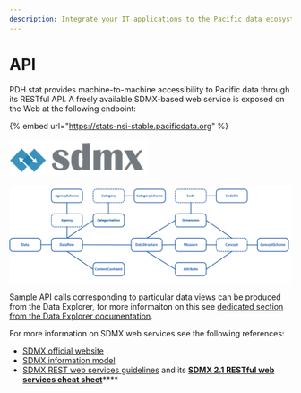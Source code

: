 ```yaml
---
description: Integrate your IT applications to the Pacific data ecosystem
---
```


# API

PDH.stat provides machine-to-machine accessibility to Pacific data through its RESTful API. A freely available SDMX-based web service is exposed on the Web at the following endpoint:

{% embed url="https://stats-nsi-stable.pacificdata.org" %}

![](../../.gitbook/assets/image%20%2847%29.png)

![Overview of main queriable SDMX classes](../../.gitbook/assets/image%20%2846%29.png)

Sample API calls corresponding to particular data views can be produced from the Data Explorer, for more informaiton on this see [dedicated section from the Data Explorer documentation](https://app.gitbook.com/@pacific-community-spc/s/pacific-data-hub/~/drafts/-MK8Awsn0bi12OsZeTp7/dotstat/de#get-api-queries-corresponding-to-the-data-selection).

For more information on SDMX web services see the following references:

* [SDMX official website](https://sdmx.org/)
* [SDMX information model](https://sdmx.org/wp-content/uploads/SDMX_2-1_SECTION_2_InformationModel_2020-07.pdf)
* [SDMX REST web services guidelines](https://github.com/sdmx-twg/sdmx-rest/) and its [**SDMX 2.1 RESTful web services cheat sheet**](https://github.com/sdmx-twg/sdmx-rest/blob/master/v2_1/ws/rest/docs/rest_cheat_sheet.pdf?raw=true)\*\*\*\*

